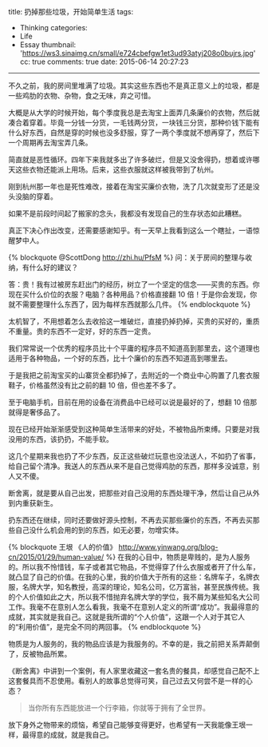 title: 扔掉那些垃圾，开始简单生活
tags:
  - Thinking
categories:
  - Life
  - Essay
thumbnail: 'https://ws3.sinaimg.cn/small/e724cbefgw1et3ud93atyj208o0bujrs.jpg'
cc: true
comments: true
date: 2015-06-14 20:27:23
---

不久之前，我的房间里堆满了垃圾。其实这些东西也不是真正意义上的垃圾，都是一些鸡肋的衣物、杂物，食之无味，弃之可惜。

<!-- more --><!-- indicate-the-source -->

大概是从大学的时候开始，每个季度我总是去淘宝上面弄几条廉价的衣物，然后就凑合着穿着。毕竟一分钱一分货，一毛钱两分货，一块钱三分货，那种价钱下能有什么好东西，自然是穿的时候也没多舒服，穿了一两个季度就不想再穿了，然后下一个周期再去淘宝弄几条。

简直就是恶性循环。四年下来我就多出了许多破烂，但是又没舍得扔，想着或许哪天这些衣物还能派上用场。后来，这些衣服就这样被我带到了杭州。

刚到杭州那一年也是死性难改，接着在淘宝买廉价衣物，洗了几次就变形了还是没头没脑的穿着。

如果不是前段时间起了搬家的念头，我都没有发现自己的生存状态如此糟糕。

真正下决心作出改变，还需要感谢知乎。有一天早上我看到这么一个瞎扯，一语惊醒梦中人。

{% blockquote @ScottDong http://zhi.hu/PfsM %}
问：关于房间的整理与收纳，有什么好的建议？

答：贵！我有过被房东赶出门的经历，树立了一个坚定的信念——买贵的东西。你现在买什么价位的衣服？电脑？各种用品？价格直接翻 10 倍！于是你会发现，你就不需要整理什么东西了，因为每样东西就那么几件。
{% endblockquote %}

太机智了，不用想着怎么去收拾这一堆破烂，直接扔掉扔掉，买贵的买好的，重质不重量。贵的东西不一定好，好的东西一定贵。

我们常常说一个优秀的程序员比十个平庸的程序员不知道高到那里去，这个道理也适用于各种物品，一个好的东西，比十个廉价的东西不知道高到哪里去。

于是我把之前淘宝买的山寨货全都扔掉了，去附近的一个商业中心购置了几套衣服鞋子，价格虽然没有比之前的翻 10 倍，但也差不多了。

至于电脑手机，目前在用的设备在消费品中已经可以说是最好的了，想翻 10 倍那就得是奢侈品了。

现在已经开始渐渐感受到这种简单生活带来的好处，不被物品所束缚。只要是对我没用的东西，该扔扔，不能手软。

这几个星期来我也扔了不少东西，反正这些破烂玩意也没法送人，不如扔了省事，给自己留个清净。我送人的东西从来不是自己觉得鸡肋的东西，那样多没诚意，别人又不傻。

断舍离，就是要从自己出发，把那些对自己没用的东西处理干净，然后让自己从外到内重获新生。

扔东西还在继续，同时还要做好源头控制，不再去买那些廉价的东西，不再去买那些自己没什么机会用的到的东西，如无必要，勿增实体。

{% blockquote 王垠 《人的价值》 http://www.yinwang.org/blog-cn/2015/01/29/human-value/ %}
在我的心目中，物质是卑贱的，是为人服务的。所以我不怜惜钱，车子或者其它物品，不觉得穿了什么衣服或者开了什么车，就凸显了自己的价值。在我的心里，我的价值大于所有的这些：名牌车子，名牌衣服，名牌大学，知名教授，高深的理论，知名公司，亿万富翁，甚至民族传统。我的个人价值如此之大，所以我不惜抛弃名牌大学的学位，我不屑为某些知名大公司工作。我毫不在意别人怎么看我，我毫不在意别人定义的所谓“成功”。我最得意的成就，其实就是我自己。这就是我所谓的“个人价值”，这跟一个人对于其它人的“利用价值”，是完全不同的两回事。
{% endblockquote %}

物质是为人服务的，我的物品应该是为我服务的。不幸的是，我之前把关系弄颠倒了，反被物品所累。

《断舍离》中讲到一个案例，有人家里收藏这一套名贵的餐具，却感觉自己配不上这套餐具而不忍使用。看别人的故事总觉得可笑，自己过去又何尝不是一样的心态？

> 当你所有东西能放进一个行李箱，你就等于拥有了全世界。

放下身外之物带来的烦恼，希望自己能够变得更好，也希望有一天我能像王垠一样，最得意的成就，就是我自己。



